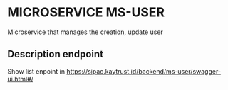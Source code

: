 # MICROSERVICE MS-USER

Microservice that manages the creation, update user

## Description endpoint

Show list enpoint in https://sipac.kaytrust.id/backend/ms-user/swagger-ui.html#/
